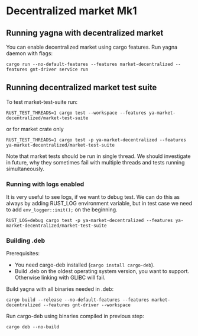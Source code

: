 # Decentralized market Mk1

## Running yagna with decentralized market

You can enable decentralized market using cargo features.
Run yagna daemon with flags:
```
cargo run --no-default-features --features market-decentralized --features gnt-driver service run
```

## Running decentralized market test suite

To test market-test-suite run:
```
RUST_TEST_THREADS=1 cargo test --workspace --features ya-market-decentralized/market-test-suite
```
or for market crate only
```
RUST_TEST_THREADS=1 cargo test -p ya-market-decentralized --features ya-market-decentralized/market-test-suite
```

Note that market tests should be run in single thread.
We should investigate in future, why they sometimes fail with multiple threads
and tests running simultaneously.

### Running with logs enabled

It is very useful to see logs, if we want to debug test. We can do this as
always by adding RUST_LOG environment variable, but in test case we need to
add `env_logger::init();` on the beginning. 

```
RUST_LOG=debug cargo test -p ya-market-decentralized --features ya-market-decentralized/market-test-suite 
```

### Building .deb
Prerequisites: 
- You need cargo-deb installed (`cargo install cargo-deb`).
- Build .deb on the oldest operating system version, you want to support.
Otherwise linking with GLIBC will fail.

Build yagna with all binaries needed in .deb:
```
cargo build --release --no-default-features --features market-decentralized --features gnt-driver --workspace
```

Run cargo-deb using binaries compiled in previous step:
```
cargo deb --no-build
```
